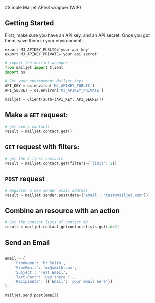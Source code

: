 #Simple Mailjet APIv3 wrapper (WIP)

## Getting Started

First, make sure you have an API key, and an API secret.
Once you got them, save them in your environment:

```
export MJ_APIKEY_PUBLIC='your api key'
export MJ_APIKEY_PRIVATE='your api secret'
```

``` python
# import the mailjet wrapper
from mailjet import Client
import os

# Get your environment Mailjet keys
API_KEY = os.environ['MJ_APIKEY_PUBLIC']
API_SECRET = os.environ['MJ_APIKEY_PRIVATE']

mailjet = Client(auth=(API_KEY, API_SECRET))

```

## Make a `GET` request:
``` python
# get every contacts
result = mailjet.contact.get()
```

## `GET` request with filters:
``` python
# get the 2 first contacts
result = mailjet.contact.get(filters={'limit': 2})
```
## `POST` request
``` python
# Register a new sender email address
result = mailjet.sender.post(data={'email': 'test@mailjet.com'})
```

## Combine an resource with an action
``` python
# Get the contact lists of contact #2
result = mailjet.contact_getcontactslists.get(id=2)
```

## Send an Email
``` python

email = {
	'FromName': 'Mr Smith',
	'FromEmail': 'mr@smith.com',
	'Subject': 'Test Email',
	'Text-Part': 'Hey there !',
	'Recipients': [{'Email': 'your email here'}]
}

mailjet.send.post(email)

```
